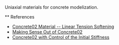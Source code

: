 Uniaxial materials for concrete modelization.

** References

- [Concrete02 Material -- Linear Tension Softening](https://opensees.berkeley.edu/wiki/index.php/Concrete02_Material_--_Linear_Tension_Softening)
- [Making Sense Out of Concrete02](https://portwooddigital.com/2021/08/22/making-sense-out-of-concrete02/)
- [Concrete02 with Control of the Initial Stiffness](https://portwooddigital.com/2021/11/06/concrete02-with-control-of-the-initial-stiffness/)
